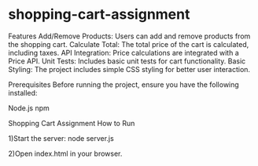 # shopping-cart-assignment

Features
Add/Remove Products: Users can add and remove products from the shopping cart.
Calculate Total: The total price of the cart is calculated, including taxes.
API Integration: Price calculations are integrated with a Price API.
Unit Tests: Includes basic unit tests for cart functionality.
Basic Styling: The project includes simple CSS styling for better user interaction.

Prerequisites
Before running the project, ensure you have the following installed:

Node.js
npm

Shopping Cart Assignment
How to Run

1)Start the server:
node server.js

2)Open index.html in your browser.
